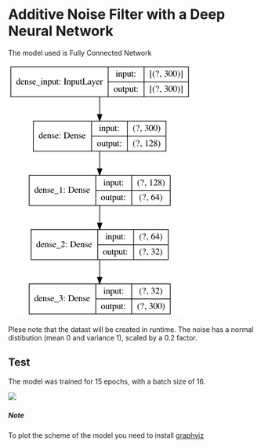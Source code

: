 # Additive Noise Filter with a Deep Neural Network

The model used is Fully Connected Network

![](model_plot.png)

Plese note that the datast will be created in runtime. The noise has a normal distibution (mean 0 and variance 1), scaled by a 0.2 factor.

## Test

The model was trained for 15 epochs, with a batch size of 16.

![](Test1.png)


##### Note
To plot the scheme of the model you need to install [graphviz](https://graphviz.org/download/)
